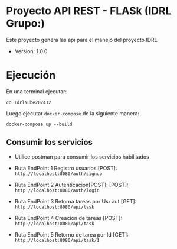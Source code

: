 # Proyecto API REST - FLASk (IDRL Grupo:)
Este proyecto genera las api para el manejo del proyecto IDRL

- Version: 1.0.0

# Ejecución

En una terminal ejecutar:

`cd IdrlNube202412`

Luego ejecutar `docker-compose` de la siguiente manera:

`docker-compose up --build`

## Consumir los servicios
* Utilice postman para consumir los servicios habilitados

* Ruta EndPoint 1 Registro usuarios [POST]:         ```http://localhost:8080/auth/signup```
* Ruta EndPoint 2 Autenticacion[POST]: [POST]:      ```http://localhost:8080/auth/login```
* Ruta EndPoint 3 Retorna tareas por Usr aut [GET]: ```http://localhost:8080/api/task```
* Ruta EndPoint 4 Creacion de tareas [POST]:        ```http://localhost:8080/api/task```
* Ruta EndPoint 5 Retorno de tarea por Id [GET]:    ```http://localhost:8080/api/task/1```
